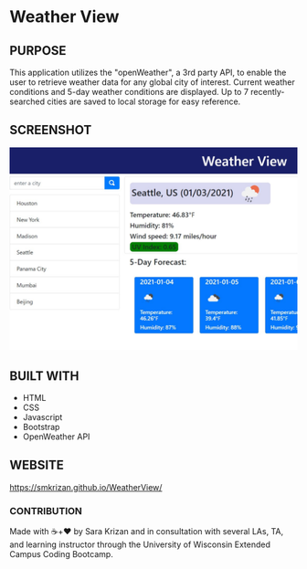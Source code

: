# Weather View

## PURPOSE
This application utilizes the "openWeather", a 3rd party API, to enable the user to retrieve weather data for any global city of interest. Current weather conditions and 5-day weather conditions are displayed. Up to 7 recently-searched cities are saved to local storage for easy reference. 

## SCREENSHOT
<img src="./Assets/weatherView.jpg" alt="a glimpse of the openWeather user interface">

## BUILT WITH
* HTML
* CSS
* Javascript
* Bootstrap
* OpenWeather API

## WEBSITE
https://smkrizan.github.io/WeatherView/


### CONTRIBUTION
Made with ☕+❤️ by Sara Krizan and in consultation with several LAs, TA, and learning instructor through the University of Wisconsin Extended Campus Coding Bootcamp.
